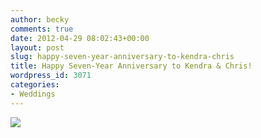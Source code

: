 ```yaml
---
author: becky
comments: true
date: 2012-04-29 08:02:43+00:00
layout: post
slug: happy-seven-year-anniversary-to-kendra-chris
title: Happy Seven-Year Anniversary to Kendra & Chris!
wordpress_id: 3071
categories:
- Weddings
---
```


[![](http://www.beckyjenson.com/wp-content/uploads/2012/04/blog-April05-0001.jpg)](http://www.beckyjenson.com/wp-content/uploads/2012/04/blog-April05-0001.jpg)
